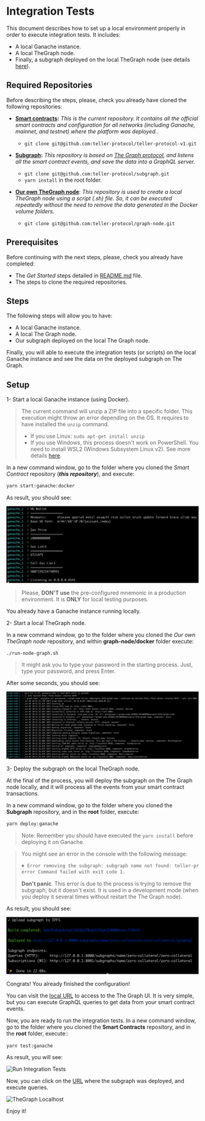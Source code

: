 # Integration Tests

This document describes how to set up a local environment properly in order to execute integration tests.
It includes:

- A local Ganache instance.
- A local TheGraph node.
- Finally, a subgraph deployed on the local TheGraph node (see details [here](https://thegraph.com/)).

## Required Repositories

Before describing the steps, please, check you already have cloned the following repositories:

- **[Smart contracts](https://github.com/teller-protocol/teller-protocol-v1):** *This is the current repository. It contains all the official smart contracts and configuration for all networks (including Ganache, mainnet, and testnet) where the platform was deployed.*.

  - ```git clone git@github.com:teller-protocol/teller-protocol-v1.git```

- **[Subgraph](https://github.com/teller-protocol/subgraph.git):** *This repository is based on [The Graph protocol](https://thegraph.com), and listens all the smart contract events, and save the data into a GraphQL server.*

  - ```git clone git@github.com:teller-protocol/subgraph.git```
  - ```yarn install``` in the root folder.

- **[Our own TheGraph node](https://github.com/teller-protocol/graph-node)**: *This repository is used to create a local TheGraph node using a script (.sh) file. So, it can be executed repeatedly without the need to remove the data generated in the Docker volume folders.*

  - ```git clone git@github.com:teller-protocol/graph-node.git```

## Prerequisites

Before continuing with the next steps, please, check you already have completed:

- The *Get Started* steps detailed in [README.md](../README.md) file.
- The steps to clone the required repositories.

## Steps

The following steps will allow you to have:

- A local Ganache instance.
- A local The Graph node.
- Our subgraph deployed on the local The Graph node.

Finally, you will able to execute the integration tests (or scripts) on the local Ganache instance and see the data on the deployed subgraph on The Graph.

## Setup

1- Start a local Ganache instance (using Docker).

> The current command will unzip a ZIP file into a specific folder. This execution might throw an error depending on the OS.
> It requires to have installed the ```unzip``` command.
>  
> - If you use Linux: ```sudo apt-get install unzip```
> - If you use Windows, this process doesn't work on PowerShell. You need to install WSL2 (Windows Subsystem Linux v2). See more details [here](https://devblogs.microsoft.com/commandline/wsl2-will-be-generally-available-in-windows-10-version-2004/).

In a new command window, go to the folder where you cloned the *Smart Contract* repository (***this repository***), and execute:

```sh
yarn start:ganache:docker
```

As result, you should see:

![Start Ganache Using Docker](./images/integration-tests/yarn-start-ganache-docker.png)

> Please, **DON'T use** the pre-configured mnemonic in a production environment. It is **ONLY** for local testing purposes.

You already have a Ganache instance running locally.

2- Start a local TheGraph node.

In a new command window, go to the folder where you cloned the *Our own TheGraph node* repository, and within **graph-node/docker** folder execute:

```sh
./run-node-graph.sh
```

> It might ask you to type your password in the starting process. Just, type your password, and press Enter.

After some seconds, you should see:

![Start Ganache Using Docker](./images/integration-tests/start-thegraph-node.png)

3- Deploy the subgraph on the local TheGraph node.

At the final of the process, you will deploy the subgraph on the The Graph node locally, and it will process all the events from your smart contract transactions.

In a new command window, go to the folder where you cloned the **Subgraph** repository, and in the **root** folder, execute:

```sh
yarn deploy:ganache
```

> Note: Remember you should have executed the ```yarn install``` before deploying it on Ganache.

> You might see an error in the console with the following message:
>
> ```sh
> ✖ Error removing the subgraph: subgraph name not found: teller-protocol/teller-protocol
> error Command failed with exit code 1.
> ```
>
> **Don't panic**. This error is due to the process is trying to remove the subgraph, but it doesn't exist. It is used in a development mode (when you deploy it several times without restart the The Graph node).

As result, you should see:

![Start Ganache Using Docker](./images/integration-tests/yarn-deploy-ganache.png)

Congrats! You already finished the configuration!

You can visit the [local URL](http://127.0.0.1:8000/subgraphs/name/teller-protocol/teller-protocol/graphql) to access to the The Graph UI. It is very simple, but you can execute GraphQL queries to get data from your smart contract events.

Now, you are ready to run the integration tests. In a new command window, go to the folder where you cloned the **Smart Contracts** repository, and in the **root** folder, execute::

```yarn test:ganache```

As result, you will see:

![Run Integration Tests](./images/integration-tests/run-integration-tests.png)

Now, you can click on the [URL](http://127.0.0.1:8000/subgraphs/name/teller-protocol/teller-protocol/graphql) where the subgraph was deployed, and execute queries.

![TheGraph Localhost](./images/integration-tests/thegraph-localhost.png)

Enjoy it!
